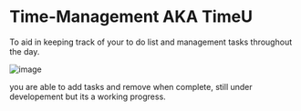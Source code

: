 # Time-Management AKA TimeU

To aid in keeping track of your to do list and management tasks throughout the day. 

![image](https://user-images.githubusercontent.com/84957337/182043301-a2df5270-c4a1-4090-bb53-50a98cec0ed9.png)

you are able to add tasks and remove when complete, still under developement but its a working progress. 
